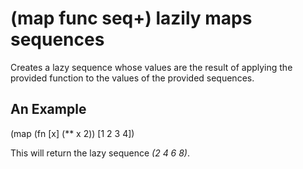 # (map func seq+) lazily maps sequences
Creates a lazy sequence whose values are the result of applying the provided function to the values of the provided sequences.

## An Example

  (map (fn [x] (** x 2)) [1 2 3 4])

This will return the lazy sequence _(2 4 6 8)_.
